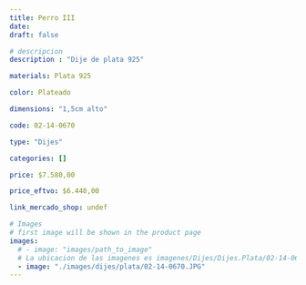 ```yaml
---
title: Perro III
date: 
draft: false

# descripcion
description : "Dije de plata 925"

materials: Plata 925

color: Plateado

dimensions: "1,5cm alto"

code: 02-14-0670

type: "Dijes"

categories: []

price: $7.580,00

price_eftvo: $6.440,00

link_mercado_shop: undef

# Images
# first image will be shown in the product page
images:
  # - image: "images/path_to_image"
  # La ubicacion de las imagenes es imagenes/Dijes/Dijes.Plata/02-14-0670-perro-iii
  - image: "./images/dijes/plata/02-14-0670.JPG"
---
```

